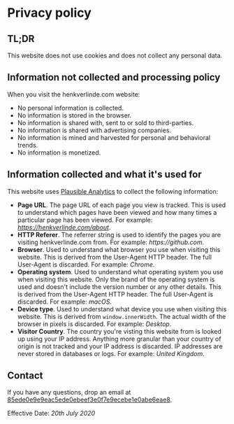 <script>
	import Seo from '$lib/Seo.svelte';
	import { onMount } from 'svelte';
	onMount(async () => {
		await import('$lib/obfuscate-email.js');
	});
</script>

<!-- TODO UPDATE THE SEO INFO -->
<Seo title="Privacy" description="" path="/privacy" />

# Privacy policy

## TL;DR

This website does not use cookies and does not collect any personal data.

## Information not collected and processing policy

When you visit the henkverlinde.com website:

- No personal information is collected.
- No information is stored in the browser.
- No information is shared with, sent to or sold to third-parties.
- No information is shared with advertising companies.
- No information is mined and harvested for personal and behavioral trends.
- No information is monetized.

## Information collected and what it's used for

This website uses [Plausible Analytics](https://plausible.io/) to collect the following information:

- **Page URL**. The page URL of each page you view is tracked. This is used to understand which pages have been viewed and how many times a particular page has been viewed. For example: _https://henkverlinde.com/about_.
- **HTTP Referer**. The referrer string is used to identify the pages you are visiting henkverlinde.com from. For example: _https://github.com_.
- **Browser**. Used to understand what browser you use when visiting this website. This is derived from the User-Agent HTTP header. The full User-Agent is discarded. For example: _Chrome_.
- **Operating system**. Used to understand what operating system you use when visiting this website. Only the brand of the operating system is used and doesn't include the version number or any other details. This is derived from the User-Agent HTTP header. The full User-Agent is discarded. For example: _macOS_.
- **Device type**. Used to understand what device you use when visiting this website. This is derived from `window.innerWidth`. The actual width of the browser in pixels is discarded. For example: _Desktop_.
- **Visitor Country**. The country you're visting this website from is looked up using your IP address. Anything more granular than your country of origin is not tracked and your IP address is discarded. IP addresses are never stored in databases or logs. For example: _United Kingdom_.

## Contact

If you have any questions, drop an email at <a class="eml-protected" href="/">85ede0e9e9eac5ede0ebeef3e0f7e9ecebe1e0abe6eae8</a>.

Effective Date: _20th July 2020_

